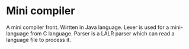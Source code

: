 # Mini compiler
A mini compiler front. Wirtten in Java language. Lexer is used for a mini-language from C language. Parser is a LALR parser which can read a language file to process it.
